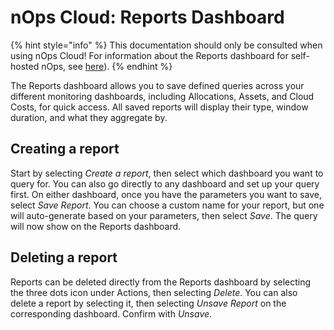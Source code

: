 # nOps Cloud: Reports Dashboard

{% hint style="info" %}
This documentation should only be consulted when using nOps Cloud! For information about the Reports dashboard for self-hosted nOps, see [here](/using-nOps/navigating-the-nOps-ui/reports.md)).
{% endhint %}

The Reports dashboard allows you to save defined queries across your different monitoring dashboards, including Allocations, Assets, and Cloud Costs, for quick access. All saved reports will display their type, window duration, and what they aggregate by.

## Creating a report

Start by selecting _Create a report_, then select which dashboard you want to query for. You can also go directly to any dashboard and set up your query first. On either dashboard, once you have the parameters you want to save, select _Save Report_. You can choose a custom name for your report, but one will auto-generate based on your parameters, then select _Save_. The query will now show on the Reports dashboard.

## Deleting a report

Reports can be deleted directly from the Reports dashboard by selecting the three dots icon under Actions, then selecting _Delete_. You can also delete a report by selecting it, then selecting _Unsave Report_ on the corresponding dashboard. Confirm with _Unsave_.
